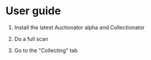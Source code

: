 User guide
==========

1. Install the latest Auctionator alpha and Collectionator

3. Do a full scan

4. Go to the "Collecting" tab
